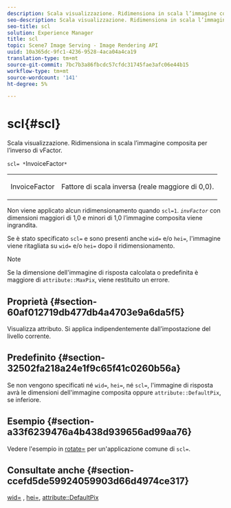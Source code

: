```yaml
---
description: Scala visualizzazione. Ridimensiona in scala l’immagine composita per l’inverso di vFactor.
seo-description: Scala visualizzazione. Ridimensiona in scala l’immagine composita per l’inverso di vFactor.
seo-title: scl
solution: Experience Manager
title: scl
topic: Scene7 Image Serving - Image Rendering API
uuid: 10a365dc-9fc1-4236-9528-4aca04a4ca19
translation-type: tm+mt
source-git-commit: 7bc7b3a86fbcdc57cfdc31745fae3afc06e44b15
workflow-type: tm+mt
source-wordcount: '141'
ht-degree: 5%

---
```



# scl{#scl}

Scala visualizzazione. Ridimensiona in scala l’immagine composita per l’inverso di vFactor.

`scl= *`InvoiceFactor`*`

<table id="simpletable_A09F5EECAC2B4E0F8633D71C6AD36D8D"> 
 <tr class="strow"> 
  <td class="stentry"> <p><span class="varname"> InvoiceFactor</span> </p> </td> 
  <td class="stentry"> <p>Fattore di scala inversa (reale maggiore di 0,0). </p></td> 
 </tr> 
</table>

Non viene applicato alcun ridimensionamento quando `scl=1`. *`invFactor`* con dimensioni maggiori di 1,0 e minori di 1,0 l’immagine composita viene ingrandita.

Se è stato specificato `scl=` e sono presenti anche `wid=` e/o `hei=`, l&#39;immagine viene ritagliata su `wid=` e/o `hei=` dopo il ridimensionamento.

>[!NOTE]
>
>Se la dimensione dell&#39;immagine di risposta calcolata o predefinita è maggiore di `attribute::MaxPix`, viene restituito un errore.

## Proprietà {#section-60af012719db477db4a4703e9a6da5f5}

Visualizza attributo. Si applica indipendentemente dall’impostazione del livello corrente.

## Predefinito {#section-32502fa218a24e1f9c65f41c0260b56a}

Se non vengono specificati né `wid=`, `hei=`, né `scl=`, l&#39;immagine di risposta avrà le dimensioni dell&#39;immagine composita oppure `attribute::DefaultPix`, se inferiore.

## Esempio {#section-a33f6239476a4b438d939656ad99aa76}

Vedere l&#39;esempio in [rotate=](../../../../../is-api/http-ref/image-serving-api-ref/c-http-protocol-reference/c-command-reference/r-rotate.md#reference-12abb086635546ec9ec2e1a793dc1096) per un&#39;applicazione comune di `scl=`.

## Consultate anche {#section-ccefd5de59924059903d66d4974ce317}

[wid=](../../../../../is-api/http-ref/image-serving-api-ref/c-http-protocol-reference/c-command-reference/r-is-http-wid.md#reference-bfeadcb67bf4485f851eb21345527e47) ,  [hei=](../../../../../is-api/http-ref/image-serving-api-ref/c-http-protocol-reference/c-command-reference/r-is-http-hei.md#reference-6d6f556ccc0e4b98a815e8a5c1944a96),  [attribute::DefaultPix](../../../../../is-api/image-catalog/image-serving-api-ref/c-image-catalog-reference/c-attributes-reference/r-defaultpix.md#reference-996b2c22b30f4fd9b970c84063306df1)
